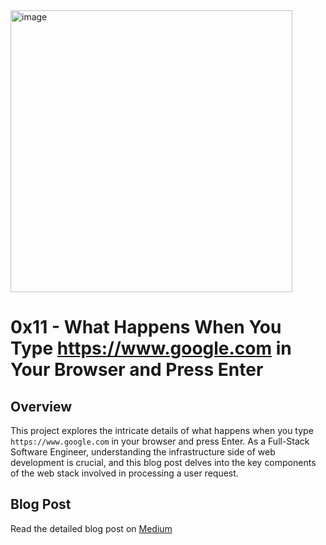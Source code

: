 <img width="451" alt="image" src="https://github.com/IsmaelKiprop/alx-system_engineering-devops/assets/133222922/f11aeff0-b828-49cd-a6e2-34388f1c4f75">

# 0x11 - What Happens When You Type https://www.google.com in Your Browser and Press Enter

## Overview

This project explores the intricate details of what happens when you type `https://www.google.com` in your browser and press Enter. As a Full-Stack Software Engineer, understanding the infrastructure side of web development is crucial, and this blog post delves into the key components of the web stack involved in processing a user request.

## Blog Post

Read the detailed blog post on [Medium](<https://medium.com/@kipropismael27/understanding-the-web-stack-what-happens-when-you-type-https-www-google-com-94475aab66ca>) 
